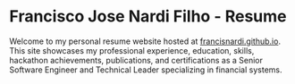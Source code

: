 # Francisco Jose Nardi Filho - Resume

Welcome to my personal resume website hosted at [francisnardi.github.io](https://francisnardi.github.io). This site showcases my professional experience, education, skills, hackathon achievements, publications, and certifications as a Senior Software Engineer and Technical Leader specializing in financial systems.
